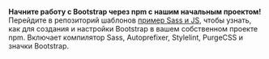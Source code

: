 **Начните работу с Bootstrap через npm с нашим начальным проектом!** Перейдите в репозиторий шаблонов [пример Sass и JS](https://github.com/twbs/examples/tree/main/sass-js), чтобы узнать, как для создания и настройки Bootstrap в вашем собственном проекте npm. Включает компилятор Sass, Autoprefixer, Stylelint, PurgeCSS и значки Bootstrap.
